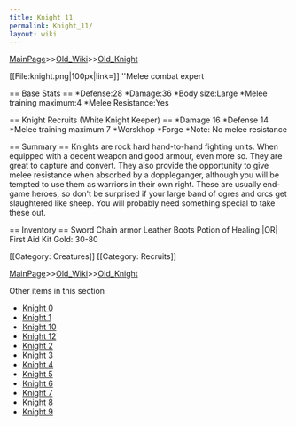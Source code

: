 ```yaml
---
title: Knight 11
permalink: Knight_11/
layout: wiki
---
```


[MainPage](/keeperrl_wiki/ "wikilink")>>[Old_Wiki](/keeperrl_wiki/Old_Wiki "wikilink")>>[Old_Knight](/keeperrl_wiki/Old_Knight "wikilink")

[[File:knight.png|100px|link=]] ''Melee combat expert

== Base Stats ==
*Defense:28
*Damage:36
*Body size:Large
*Melee training maximum:4
*Melee Resistance:Yes

== Knight Recruits (White Knight Keeper) ==
*Damage 16
*Defense 14
*Melee training maximum 7 
*Worskhop
*Forge
*Note: No melee resistance

== Summary ==
Knights are rock hard hand-to-hand fighting units. When equipped with a decent weapon and good armour, even more so. They are great to capture and convert. They also provide the opportunity to give melee resistance when absorbed by a doppleganger, although you will be tempted to use them as warriors in their own right. These are usually end-game heroes, so don't be surprised if your large band of ogres and orcs get slaughtered like sheep. You will probably need something special to take these out.

== Inventory ==
 Sword
 Chain armor
 Leather Boots
 Potion of Healing |OR| First Aid Kit
 Gold: 30-80

[[Category: Creatures]]
[[Category: Recruits]]

[MainPage](/keeperrl_wiki/ "wikilink")>>[Old_Wiki](/keeperrl_wiki/Old_Wiki "wikilink")>>[Old_Knight](/keeperrl_wiki/Old_Knight "wikilink")

Other items in this section
-    [Knight 0](/keeperrl_wiki/Knight_0 "wikilink")
-    [Knight 1](/keeperrl_wiki/Knight_1 "wikilink")
-    [Knight 10](/keeperrl_wiki/Knight_10 "wikilink")
-    [Knight 12](/keeperrl_wiki/Knight_12 "wikilink")
-    [Knight 2](/keeperrl_wiki/Knight_2 "wikilink")
-    [Knight 3](/keeperrl_wiki/Knight_3 "wikilink")
-    [Knight 4](/keeperrl_wiki/Knight_4 "wikilink")
-    [Knight 5](/keeperrl_wiki/Knight_5 "wikilink")
-    [Knight 6](/keeperrl_wiki/Knight_6 "wikilink")
-    [Knight 7](/keeperrl_wiki/Knight_7 "wikilink")
-    [Knight 8](/keeperrl_wiki/Knight_8 "wikilink")
-    [Knight 9](/keeperrl_wiki/Knight_9 "wikilink")
